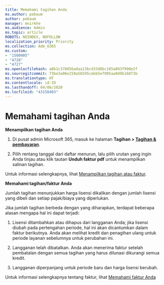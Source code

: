 ```yaml
---
title: Memahami tagihan Anda
ms.author: pebaum
author: pebaum
manager: mnirkhe
ms.audience: Admin
ms.topic: article
ROBOTS: NOINDEX, NOFOLLOW
localization_priority: Priority
ms.collection: Adm_O365
ms.custom:
- "1500005"
- "4728"
- "4727"
ms.openlocfilehash: a8b1c378856adaa13bcd33d8bc185a093f990e2f
ms.sourcegitcommit: 73be3a06e159a56595cdeb5ef095aa9d9b16073b
ms.translationtype: HT
ms.contentlocale: id-ID
ms.lasthandoff: 04/06/2020
ms.locfileid: "43158403"
---
```

# <a name="understand-your-bill"></a>Memahami tagihan Anda

**Menampilkan tagihan Anda**

1. Di pusat admin Microsoft 365, masuk ke halaman **Tagihan > [Tagihan & pembayaran](https://go.microsoft.com/fwlink/p/?linkid=848039)**.

2. Pilih rentang tanggal dari daftar menurun, lalu pilih urutan yang ingin Anda tinjau atau klik tautan **Unduh faktur pdf** untuk menampilkan salinan tagihan.

Untuk informasi selengkapnya, lihat [Menampilkan tagihan atau faktur](https://docs.microsoft.com/office365/admin/subscriptions-and-billing/view-your-bill-or-invoice).

**Memahami tagihan/faktur Anda**

Jumlah tagihan menunjukkan harga lisensi dikalikan dengan jumlah lisensi yang dibeli dan setiap pajak/biaya yang diperlukan.

Jika jumlah tagihan berbeda dengan yang diharapkan, terdapat beberapa alasan mengapa hal ini dapat terjadi:

1. Lisensi ditambahkan atau dihapus dari langganan Anda; jika lisensi diubah pada pertengahan periode, hal ini akan dicantumkan dalam faktur berikutnya.  Anda akan melihat kredit dan penagihan ulang untuk periode layanan sebelumnya untuk perubahan ini.

2. Langganan telah dibatalkan.  Anda akan menerima faktur setelah pembatalan dengan semua tagihan yang harus dilunasi dikurangi semua kredit.

3. Langganan diperpanjang untuk periode baru dan harga lisensi berubah.  

Untuk informasi selengkapnya tentang faktur, lihat [Memahami faktur Anda](https://support.office.com/article/Understand-your-invoice-for-Office-365-for-business-0724b428-fb59-4962-8c37-6674166d7507)
